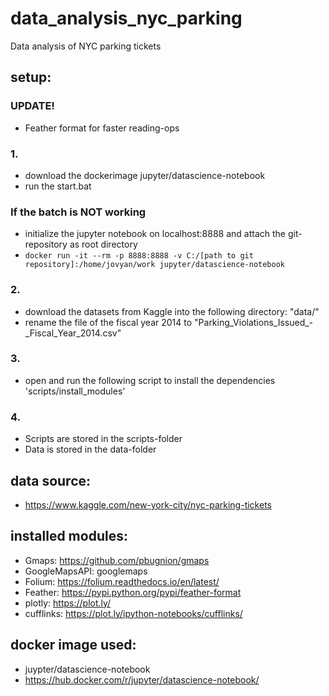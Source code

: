 # data_analysis_nyc_parking
Data analysis of NYC parking tickets

## setup:
### UPDATE!
- Feather format for faster reading-ops
### 1.
- download the dockerimage jupyter/datascience-notebook
- run the start.bat
### If the batch is NOT working
- initialize the jupyter notebook on localhost:8888 and attach the git-repository as root directory
- `docker run -it --rm -p 8888:8888 -v C:/[path to git repository]:/home/jovyan/work jupyter/datascience-notebook`
### 2.
- download the datasets from Kaggle into the following directory: "data/"
- rename the file of the fiscal year 2014 to "Parking_Violations_Issued_-_Fiscal_Year_2014.csv"
### 3.
- open and run the following script to install the dependencies 'scripts/install_modules'
### 4.
- Scripts are stored in the scripts-folder
- Data is stored in the data-folder
## data source:
- https://www.kaggle.com/new-york-city/nyc-parking-tickets
## installed modules:
- Gmaps:	https://github.com/pbugnion/gmaps
- GoogleMapsAPI: googlemaps
- Folium: https://folium.readthedocs.io/en/latest/
- Feather: https://pypi.python.org/pypi/feather-format
- plotly: https://plot.ly/
- cufflinks: https://plot.ly/ipython-notebooks/cufflinks/
## docker image used:
- juypter/datascience-notebook
- https://hub.docker.com/r/jupyter/datascience-notebook/

